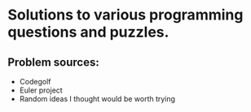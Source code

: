 # Solutions to various programming questions and puzzles.
## Problem sources:
- Codegolf
- Euler project
- Random ideas I thought would be worth trying